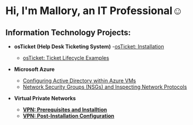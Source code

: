 <h1>Hi, I'm Mallory, an IT Professional</a>☺</h1>

<h2> Information Technology Projects:</h2>

- <b>osTicket (Help Desk Ticketing System)</b>
  -[osTicket: Installation](https://github.com/Mallory-Dabrowski/osticket-prereqs)
  - [osTicket: Ticket Lifecycle Examples](https://github.com/Mallory-Dabrowski/ticket-lifecycle)

- <b>Microsoft Azure</b>
  - [Configuring Active Directory within Azure VMs](https://github.com/Mallory-Dabrowski/configure-ad)
  - [Network Security Groups (NSGs) and Inspecting Network Protocols](https://github.com/Mallory-Dabrowski/azure-network-protocols)
 
- <b>Virtual Private Networks<b>
  - [VPN: Prerequisites and Installtion](https://github.com/Mallory-Dabrowski/vpn-prereqs)
  - [VPN: Post-Installation Configuration](https://github.com/Mallory-Dabrowski/vpn-post-install-config)
